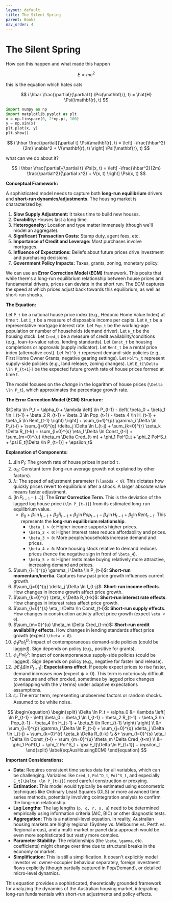 ```yaml
---
layout: default
title: The Silent Spring
parent: Books
nav_order: 4
---
```

# The Silent Spring

How can this happen and what made this happen

$$E=mc^2$$

this is the equation which hates cats

$$ i \hbar \frac{\partial}{\partial t} \Psi(\mathbf{r}, t) = \hat{H} \Psi(\mathbf{r}, t) $$


```python
import numpy as np
import matplotlib.pyplot as plt
x = np.linspace(0, 2*np.pi, 100)
y = np.sin(x)
plt.plot(x, y)
plt.show()
```

$$ i \hbar \frac{\partial}{\partial t} \Psi(\mathbf{r}, t) = \left[ -\frac{\hbar^2}{2m} \nabla^2 + V(\mathbf{r}, t) \right] \Psi(\mathbf{r}, t) $$

what can we do about it?

$$ i \hbar \frac{\partial}{\partial t} \Psi(x, t) = \left[ -\frac{\hbar^2}{2m} \frac{\partial^2}{\partial x^2} + V(x, t) \right] \Psi(x, t) $$



**Conceptual Framework:**

A sophisticated model needs to capture both **long-run equilibrium** drivers and **short-run dynamics/adjustments**. The housing market is characterized by:
1.  **Slow Supply Adjustment:** It takes time to build new houses.
2.  **Durability:** Houses last a long time.
3.  **Heterogeneity:** Location and type matter immensely (though we'll model an aggregate).
4.  **Significant Transaction Costs:** Stamp duty, agent fees, etc.
5.  **Importance of Credit and Leverage:** Most purchases involve mortgages.
6.  **Influence of Expectations:** Beliefs about future prices drive investment and purchasing decisions.
7.  **Government Policy Impacts:** Taxes, grants, zoning, monetary policy.

We can use an **Error Correction Model (ECM)** framework. This posits that while there's a long-run equilibrium relationship between house prices and fundamental drivers, prices can deviate in the short run. The ECM captures the speed at which prices adjust back towards this equilibrium, as well as short-run shocks.

**The Equation:**

Let `P_t` be a national house price index (e.g., Hedonic Home Value Index) at time `t`.
Let `I_t` be a measure of disposable income per capita.
Let `R_t` be a representative mortgage interest rate.
Let `Pop_t` be the working-age population or number of households (demand driver).
Let `H_t` be the housing stock.
Let `Cred_t` be a measure of credit availability/conditions (e.g., loan-to-value ratios, lending standards).
Let `Const_t` be housing completions or approvals (supply indicator).
Let `Rent_t` be a rental price index (alternative cost).
Let `Pol^D_t` represent demand-side policies (e.g., First Home Owner Grants, negative gearing settings).
Let `Pol^S_t` represent supply-side policies (e.g., land release, zoning changes).
Let `E_t[\Delta \ln P_{t+1}]` be the expected future growth rate of house prices formed at time t.

The model focuses on the *change* in the logarithm of house prices (`\Delta \ln P_t`), which approximates the percentage growth rate.

**The Error Correction Model (ECM) Structure:**

$\Delta \ln P_t = \alpha_0 + \lambda \left[ \ln P_{t-1} - \left( \beta_0 + \beta_1 \ln I_{t-1} + \beta_2 R_{t-1} + \beta_3 \ln Pop_{t-1} - \beta_4 \ln H_{t-1} + \beta_5 \ln Rent_{t-1} \right) \right] + \sum_{i=1}^{p} \gamma_i \Delta \ln P_{t-i} + \sum_{j=0}^{q} \delta_j \Delta \ln I_{t-j} + \sum_{k=0}^{r} \zeta_k \Delta R_{t-k} + \sum_{l=0}^{s} \eta_l \Delta \ln Const_{t-l} + \sum_{m=0}^{u} \theta_m \Delta Cred_{t-m} + \phi_1 Pol^D_t + \phi_2 Pol^S_t + \psi E_t[\Delta \ln P_{t+1}] + \epsilon_t$

**Explanation of Components:**

1.  $\Delta \ln P_t$: The growth rate of house prices in period `t`.
2.  $\alpha_0$: Constant term (long-run average growth not explained by other factors).
3.  $\lambda$: The speed of adjustment parameter (`\lambda < 0`). This dictates how quickly prices revert to equilibrium after a shock. A larger absolute value means faster adjustment.
4.  $\left[ \ln P_{t-1} - \left( ... \right) \right]$: The **Error Correction Term**. This is the deviation of the lagged log house price (`\ln P_{t-1}`) from its estimated long-run equilibrium value.
    *   $\beta_0 + \beta_1 \ln I_{t-1} + \beta_2 R_{t-1} + \beta_3 \ln Pop_{t-1} - \beta_4 \ln H_{t-1} + \beta_5 \ln Rent_{t-1}$: This represents the **long-run equilibrium relationship**.
        *   `\beta_1 > 0`: Higher income supports higher prices.
        *   `\beta_2 < 0`: Higher interest rates reduce affordability and prices.
        *   `\beta_3 > 0`: More people/households increase demand and prices.
        *   `\beta_4 > 0`: More housing stock relative to demand reduces prices (hence the negative sign in front of `\beta_4`).
        *   `\beta_5 > 0`: Higher rents make buying relatively more attractive, increasing demand and prices.
5.  $\sum_{i=1}^{p} \gamma_i \Delta \ln P_{t-i}$: **Short-run momentum/inertia**. Captures how past price growth influences current growth.
6.  $\sum_{j=0}^{q} \delta_j \Delta \ln I_{t-j}$: **Short-run income effects**. How changes in income growth affect price growth.
7.  $\sum_{k=0}^{r} \zeta_k \Delta R_{t-k}$: **Short-run interest rate effects**. How changes in interest rates affect price growth.
8.  $\sum_{l=0}^{s} \eta_l \Delta \ln Const_{t-l}$: **Short-run supply effects**. How changes in construction activity affect price growth (expect `\eta < 0`).
9.  $\sum_{m=0}^{u} \theta_m \Delta Cred_{t-m}$: **Short-run credit availability effects**. How changes in lending standards affect price growth (expect `\theta > 0`).
10. $\phi_1 Pol^D_t$: Impact of contemporaneous demand-side policies (could be lagged). Sign depends on policy (e.g., positive for grants).
11. $\phi_2 Pol^S_t$: Impact of contemporaneous supply-side policies (could be lagged). Sign depends on policy (e.g., negative for faster land release).
12. $\psi E_t[\Delta \ln P_{t+1}]$: **Expectations effect**. If people expect prices to rise faster, demand increases now (expect $\psi > 0$). This term is notoriously difficult to measure and often proxied, sometimes by lagged price changes (overlapping with the $\gamma$ terms) under adaptive expectations assumptions.
13. $\epsilon_t$: The error term, representing unobserved factors or random shocks. Assumed to be white noise.



$$
\begin{equation}
\begin{split}
\Delta \ln P_t = \alpha_0 &+ \lambda \left[ \ln P_{t-1} - \left( \beta_0 + \beta_1 \ln I_{t-1} + \beta_2 R_{t-1} + \beta_3 \ln Pop_{t-1} - \beta_4 \ln H_{t-1} + \beta_5 \ln Rent_{t-1} \right) \right] \\
&+ \sum_{i=1}^{p} \gamma_i \Delta \ln P_{t-i} + \sum_{j=0}^{q} \delta_j \Delta \ln I_{t-j} + \sum_{k=0}^{r} \zeta_k \Delta R_{t-k} \\
&+ \sum_{l=0}^{s} \eta_l \Delta \ln Const_{t-l} + \sum_{m=0}^{u} \theta_m \Delta Cred_{t-m} \\
&+ \phi_1 Pol^D_t + \phi_2 Pol^S_t + \psi E_t[\Delta \ln P_{t+1}] + \epsilon_t
\end{split}
\label{eq:AusHousingECM}
\end{equation}
$$

**Important Considerations:**

*   **Data:** Requires consistent time series data for all variables, which can be challenging. Variables like `Cred_t`, `Pol^D_t`, `Pol^S_t`, and especially `E_t[\Delta \ln P_{t+1}]` need careful construction or proxying.
*   **Estimation:** This model would typically be estimated using econometric techniques like Ordinary Least Squares (OLS) or more advanced time series methods, potentially involving cointegration analysis to confirm the long-run relationship.
*   **Lag Lengths:** The lag lengths (`p, q, r, s, u`) need to be determined empirically using information criteria (AIC, BIC) or other diagnostic tests.
*   **Aggregation:** This is a national-level equation. In reality, Australian housing markets are highly regional (Sydney vs. Melbourne vs. Perth vs. Regional areas), and a multi-market or panel data approach would be even more sophisticated but vastly more complex.
*   **Parameter Stability:** The relationships (the `\beta`, `\gamma`, etc. coefficients) might change over time due to structural breaks in the economy or market.
*   **Simplification:** This is still a simplification. It doesn't explicitly model investor vs. owner-occupier behaviour separately, foreign investment flows explicitly (though partially captured in Pop/Demand), or detailed micro-level dynamics.

This equation provides a sophisticated, theoretically grounded framework for analyzing the dynamics of the Australian housing market, integrating long-run fundamentals with short-run adjustments and policy effects.

